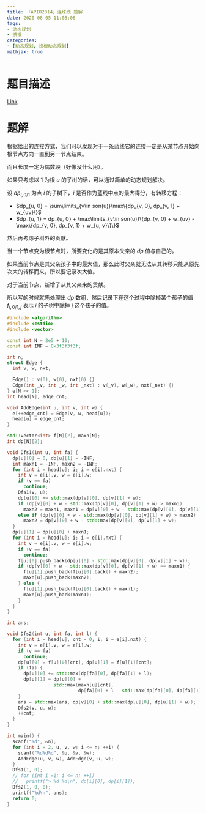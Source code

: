```yaml
---
title: 「APIO2014」连珠线 题解
date: 2020-08-05 11:08:06
tags:
- 动态规划
- 换根
categories:
- [动态规划, 换根动态规划]
mathjax: true
---
```


# 题目描述

[Link](https://www.luogu.com.cn/problem/P3647)

# 题解

根据给出的连接方式，我们可以发现对于一条蓝线它的连接一定是从某节点开始向根节点方向一直到另一节点结束。

而且长度一定为偶数段（好像没什么用）。

如果只考虑以 $1$ 为根 $u$ 的子树的话，可以通过简单的动态规划解决。

设 $dp_{i, 0/1}$ 为点 $i$ 的子树下，$i$ 是否作为蓝线中点的最大得分，有转移方程：
- $dp_{u, 0} = \sum\limits_{v\in son(u)}\max\{dp_{v, 0}, dp_{v, 1} + w_{uv}\}$
- $dp_{u, 1} = dp_{u, 0} + \max\limits_{v\in son(u)}\{dp_{v, 0} + w_{uv} - \max\{dp_{v, 0}, dp_{v, 1} + w_{u, v}\}\}$

然后再考虑子树外的贡献。

当一个节点变为根节点时，所要变化的是其原本父亲的 $dp$ 值与自己的。

如果当前节点是其父亲孩子中的最大值，那么此时父亲就无法从其转移只能从原先次大的转移而来，所以要记录次大值。

对于当前节点，新增了从其父亲来的贡献。

所以写的时候就先处理出 $dp$ 数组，然后记录下在这个过程中除掉某个孩子的值 $f_{i, 0/1, j}$ 表示 $i$ 的子树中除掉 $j$ 这个孩子的值。

```cpp
#include <algorithm>
#include <cstdio>
#include <vector>

const int N = 2e5 + 10;
const int INF = 0x3f3f3f3f;

int n;
struct Edge {
  int v, w, nxt;

  Edge() : v(0), w(0), nxt(0) {}
  Edge(int _v, int _w, int _nxt) : v(_v), w(_w), nxt(_nxt) {}
} e[N << 1];
int head[N], edge_cnt;

void AddEdge(int u, int v, int w) {
  e[++edge_cnt] = Edge(v, w, head[u]);
  head[u] = edge_cnt;
}

std::vector<int> f[N][2], maxn[N];
int dp[N][2];

void Dfs1(int u, int fa) {
  dp[u][0] = 0, dp[u][1] = -INF;
  int maxn1 = -INF, maxn2 = -INF;
  for (int i = head[u]; i; i = e[i].nxt) {
    int v = e[i].v, w = e[i].w;
    if (v == fa)
      continue;
    Dfs1(v, u);
    dp[u][0] += std::max(dp[v][0], dp[v][1] + w);
    if (dp[v][0] + w - std::max(dp[v][0], dp[v][1] + w) > maxn1)
      maxn2 = maxn1, maxn1 = dp[v][0] + w - std::max(dp[v][0], dp[v][1] + w);
    else if (dp[v][0] + w - std::max(dp[v][0], dp[v][1] + w) > maxn2)
      maxn2 = dp[v][0] + w - std::max(dp[v][0], dp[v][1] + w);
  }
  dp[u][1] = dp[u][0] + maxn1;
  for (int i = head[u]; i; i = e[i].nxt) {
    int v = e[i].v, w = e[i].w;
    if (v == fa)
      continue;
    f[u][0].push_back(dp[u][0] - std::max(dp[v][0], dp[v][1] + w));
    if (dp[v][0] + w - std::max(dp[v][0], dp[v][1] + w) == maxn1) {
      f[u][1].push_back(f[u][0].back() + maxn2);
      maxn[u].push_back(maxn2);
    } else {
      f[u][1].push_back(f[u][0].back() + maxn1);
      maxn[u].push_back(maxn1);
    }
  }
}

int ans;

void Dfs2(int u, int fa, int l) {
  for (int i = head[u], cnt = 0; i; i = e[i].nxt) {
    int v = e[i].v, w = e[i].w;
    if (v == fa)
      continue;
    dp[u][0] = f[u][0][cnt], dp[u][1] = f[u][1][cnt];
    if (fa) {
      dp[u][0] += std::max(dp[fa][0], dp[fa][1] + l);
      dp[u][1] = dp[u][0] +
                 std::max(maxn[u][cnt],
                          dp[fa][0] + l - std::max(dp[fa][0], dp[fa][1] + l));
    }
    ans = std::max(ans, dp[v][0] + std::max(dp[u][0], dp[u][1] + w));
    Dfs2(v, u, w);
    ++cnt;
  }
}

int main() {
  scanf("%d", &n);
  for (int i = 2, u, v, w; i <= n; ++i) {
    scanf("%d%d%d", &u, &v, &w);
    AddEdge(u, v, w), AddEdge(v, u, w);
  }
  Dfs1(1, 0);
  // for (int i =1; i <= n; ++i)
  //   printf("> %d %d\n", dp[i][0], dp[i][1]);
  Dfs2(1, 0, 0);
  printf("%d\n", ans);
  return 0;
}
```
